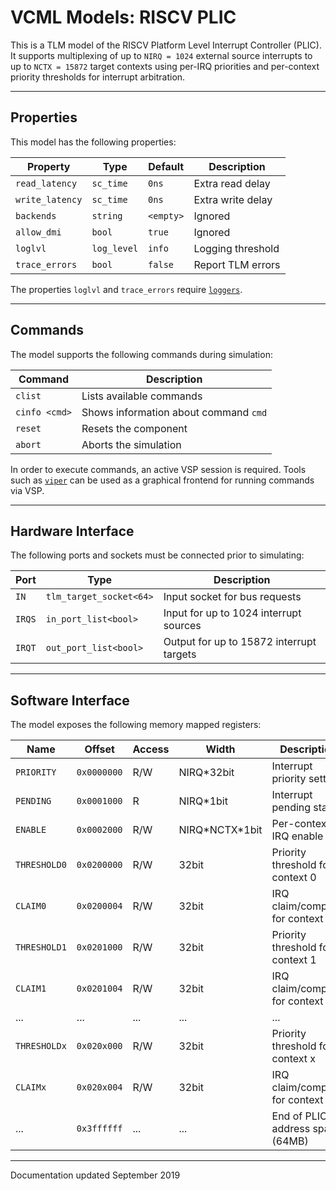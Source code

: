 # VCML Models: RISCV PLIC
This is a TLM model of the RISCV Platform Level Interrupt Controller (PLIC). It
supports multiplexing of up to `NIRQ = 1024` external source interrupts to up
to `NCTX = 15872` target contexts using per-IRQ priorities and per-context
priority thresholds for interrupt arbitration.

----
## Properties
This model has the following properties:

| Property        | Type        | Default    | Description                   |
| --------------- | ----------- | ---------- | ----------------------------- |
| `read_latency`  | `sc_time`   | `0ns`      | Extra read delay              |
| `write_latency` | `sc_time`   | `0ns`      | Extra write delay             |
| `backends`      | `string`    | `<empty>`  | Ignored                       |
| `allow_dmi`     | `bool`      | `true`     | Ignored                       |
| `loglvl`        | `log_level` | `info`     | Logging threshold             |
| `trace_errors`  | `bool`      | `false`    | Report TLM errors             |

The properties `loglvl` and `trace_errors` require [`loggers`](../logging.md).

----
## Commands
The model supports the following commands during simulation:

| Command       | Description                           |
| ------------- | ------------------------------------- |
| `clist`       | Lists available commands              |
| `cinfo <cmd>` | Shows information about command `cmd` |
| `reset`       | Resets the component                  |
| `abort`       | Aborts the simulation                 |

In order to execute commands, an active VSP session is required. Tools such
as [`viper`](https://github.com/janweinstock/viper/) can be used as a
graphical frontend for running commands via VSP.

----
## Hardware Interface
The following ports and sockets must be connected prior to simulating:

| Port  | Type                  | Description                              |
| ----- | --------------------- | ---------------------------------------- |
| `IN`  |`tlm_target_socket<64>`| Input socket for bus requests            |
| `IRQS`|`in_port_list<bool>`   | Input for up to 1024 interrupt sources   |
| `IRQT`|`out_port_list<bool>`  | Output for up to 15872 interrupt targets |

----
## Software Interface
The model exposes the following memory mapped registers:

| Name       | Offset    | Access | Width      | Description                 |
| ---------- | ----------| ------ | ---------- | --------------------------- |
|`PRIORITY`  |`0x0000000`|  R/W   | NIRQ*32bit | Interrupt priority setting  |
|`PENDING`   |`0x0001000`|  R     | NIRQ*1bit  | Interrupt pending status    |
|`ENABLE`    |`0x0002000`|  R/W   | NIRQ*NCTX\*1bit | Per-context IRQ enable |
|`THRESHOLD0`|`0x0200000`|  R/W   | 32bit | Priority threshold for context 0 |
|`CLAIM0`    |`0x0200004`|  R/W   | 32bit | IRQ claim/complete for context 0 |
|`THRESHOLD1`|`0x0201000`|  R/W   | 32bit | Priority threshold for context 1 |
|`CLAIM1`    |`0x0201004`|  R/W   | 32bit | IRQ claim/complete for context 1 |
| ...        | ...       |  ...   | ...   | ...                              |
|`THRESHOLDx`|`0x020x000`|  R/W   | 32bit | Priority threshold for context x |
|`CLAIMx`    |`0x020x004`|  R/W   | 32bit | IRQ claim/complete for context x |
| ...        |`0x3ffffff`|  ...   | ...   | End of PLIC address space (64MB) |

----
Documentation updated September 2019
